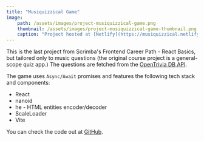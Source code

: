```yaml
---
title: "Musiquizzical Game"
image:
    path: /assets/images/project-musiquizzical-game.png
    thumbnail: /assets/images/project-musiquizzical-game-thumbnail.png
    caption: "Project hosted at [Netlify](https://musiquizzical.netlify.app/)"
---
```

This is the last project from Scrimba's Frontend Career Path - React Basics, but tailored only to music questions (the original course project is a general-scope quiz app.) The questions are fetched from the [OpenTrivia DB API](https://opentdb.com).

The game uses `Async/Await` promises and features the following tech stack and components:

* React
* nanoid
* he - HTML entities encoder/decoder
* ScaleLoader
* Vite

You can check the code out at [GitHub](https://github.com/davymartinez/react-musiquizzical).

